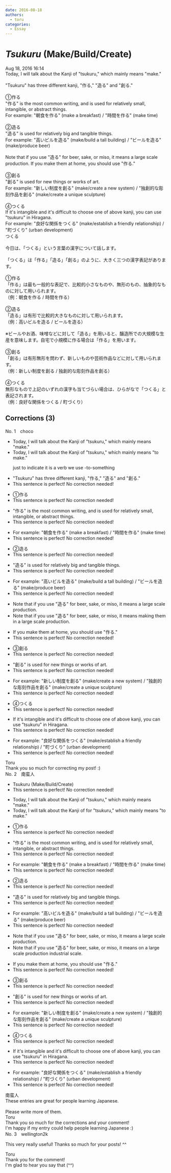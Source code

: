 ```yaml
---
date: 2016-08-18
authors:
  - toru
categories:
  - Essay
---
```


<h1 id="subject_show"><strong><em>Tsukuru</strong></em> (Make/Build/Create)</h1>
<div class="date">Aug 18, 2016 16:14</div>
<div id="post"><div id="body_show_ori">
Today, I will talk about the Kanji of "tsukuru," which mainly means "make."<br/><br/>"Tsukuru" has three different kanji, "作る," "造る" and "創る." <br/><br/>①作る<br/>"作る" is the most common writing, and is used for relatively small, intangible, or abstract things.<br/>For example: "朝食を作る" (make a breakfast) / "時間を作る" (make time)<br/><br/>②造る<br/>"造る" is used for relatively big and tangible things.<br/>For example: "高いビルを造る" (make/build a tall building) / "ビールを造る" (make/produce beer)<br/><br/>Note that if you use "造る" for beer, sake, or miso, it means a large scale production. If you make them at home, you should use "作る."<br/><br/>③創る<br/>"創る" is used for new things or works of art.<br/>For example: "新しい制度を創る" (make/create a new system) / "独創的な彫刻作品を創る" (make/create a unique sculpture)<br/><br/>④つくる<br/>If it's intangible and it's difficult to choose one of above kanji, you can use "tsukuru" in Hiragana.<br/>For example: "良好な関係をつくる" (make/establish a friendly relationship) / "町づくり" (urban development)
</div></div>

<!-- more -->

<div id="post_ja"><div id="body_show_mo">
つくる<br/><br/>今日は、「つくる」という言葉の漢字について話します。<br/><br/>「つくる」は「作る」「造る」「創る」のように、大きく三つの漢字表記があります。<br/><br/>①作る<br/>「作る」は最も一般的な表記で、比較的小さなものや、無形のもの、抽象的なものに対して用いられます。<br/>（例：朝食を作る / 時間を作る）<br/><br/>②造る<br/>「造る」は有形で比較的大きなものに対して用いられます。<br/>（例：高いビルを造る / ビールを造る）<br/><br/>※ビールやお酒、味噌などに対して「造る」を用いると、醸造所での大規模な生産を意味します。自宅で小規模に作る場合は「作る」を用います。<br/><br/>③創る<br/>「創る」は有形無形を問わず、新しいものや芸術作品などに対して用いられます。<br/>（例：新しい制度を創る / 独創的な彫刻作品を創る）<br/><br/>④つくる<br/>無形なもので上記のいずれの漢字も当てづらい場合は、ひらがなで「つくる」と表記されます。<br/>（例：良好な関係をつくる / 町づくり）
</div></div>

## Corrections (3)
<div id="block"><div class="first_name"> No. 1　<span class="just_name">choco</span></div><div id="block2">
<ul class="correction_field">
<li class="incorrect">Today, I will talk about the Kanji of "tsukuru," which mainly means "make."</li>
<li class="corrected correct">
Today, I will talk about the Kanji of "tsukuru," which mainly means "<span class="f_blue">to </span>make."
<p class="correction_comment">just to indicate it is a verb we use -to-something</p>
</li>
</ul>
<ul class="correction_field">
<li class="incorrect">"Tsukuru" has three different kanji, "作る," "造る" and "創る." </li>
<li class="corrected perfect">This sentence is perfect! No correction needed!</li>
</ul>
<ul class="correction_field">
<li class="incorrect">①作る</li>
<li class="corrected perfect">This sentence is perfect! No correction needed!</li>
</ul>
<ul class="correction_field">
<li class="incorrect">"作る" is the most common writing, and is used for relatively small, intangible, or abstract things.</li>
<li class="corrected perfect">This sentence is perfect! No correction needed!</li>
</ul>
<ul class="correction_field">
<li class="incorrect">For example: "朝食を作る" (make a breakfast) / "時間を作る" (make time)</li>
<li class="corrected perfect">This sentence is perfect! No correction needed!</li>
</ul>
<ul class="correction_field">
<li class="incorrect">②造る</li>
<li class="corrected perfect">This sentence is perfect! No correction needed!</li>
</ul>
<ul class="correction_field">
<li class="incorrect">"造る" is used for relatively big and tangible things.</li>
<li class="corrected perfect">This sentence is perfect! No correction needed!</li>
</ul>
<ul class="correction_field">
<li class="incorrect">For example: "高いビルを造る" (make/build a tall building) / "ビールを造る" (make/produce beer)</li>
<li class="corrected perfect">This sentence is perfect! No correction needed!</li>
</ul>
<ul class="correction_field">
<li class="incorrect">Note that if you use "造る" for beer, sake, or miso, it means a large scale production.</li>
<li class="corrected correct">
Note that if you use "造る" for beer, sake, or miso, it means <span class="f_blue">making them in </span>a large scale production.
</li>
</ul>
<ul class="correction_field">
<li class="incorrect">If you make them at home, you should use "作る."</li>
<li class="corrected perfect">This sentence is perfect! No correction needed!</li>
</ul>
<ul class="correction_field">
<li class="incorrect">③創る</li>
<li class="corrected perfect">This sentence is perfect! No correction needed!</li>
</ul>
<ul class="correction_field">
<li class="incorrect">"創る" is used for new things or works of art.</li>
<li class="corrected perfect">This sentence is perfect! No correction needed!</li>
</ul>
<ul class="correction_field">
<li class="incorrect">For example: "新しい制度を創る" (make/create a new system) / "独創的な彫刻作品を創る" (make/create a unique sculpture)</li>
<li class="corrected perfect">This sentence is perfect! No correction needed!</li>
</ul>
<ul class="correction_field">
<li class="incorrect">④つくる</li>
<li class="corrected perfect">This sentence is perfect! No correction needed!</li>
</ul>
<ul class="correction_field">
<li class="incorrect">If it's intangible and it's difficult to choose one of above kanji, you can use "tsukuru" in Hiragana.</li>
<li class="corrected perfect">This sentence is perfect! No correction needed!</li>
</ul>
<ul class="correction_field">
<li class="incorrect">For example: "良好な関係をつくる" (make/establish a friendly relationship) / "町づくり" (urban development)</li>
<li class="corrected perfect">This sentence is perfect! No correction needed!</li>
</ul>
</div><div class="name"><span class="just_name">Toru</span><br>
Thank you so much for correcting my post! :)
</div>
</div>
<div id="block"><div class="first_name"> No. 2　<span class="just_name">南蛮人</span></div><div id="block2">
<ul class="correction_field">
<li class="incorrect">Tsukuru (Make/Build/Create)</li>
<li class="corrected perfect">This sentence is perfect! No correction needed!</li>
</ul>
<ul class="correction_field">
<li class="incorrect">Today, I will talk about the Kanji of "tsukuru," which mainly means "make."</li>
<li class="corrected correct">
Today, I will talk about the Kanji <span class="sline"><span class="f_red">of</span></span> <span class="f_blue">for</span> "tsukuru," which mainly means "<span class="f_blue">to</span> make."
</li>
</ul>
<ul class="correction_field">
<li class="incorrect">①作る</li>
<li class="corrected perfect">This sentence is perfect! No correction needed!</li>
</ul>
<ul class="correction_field">
<li class="incorrect">"作る" is the most common writing, and is used for relatively small, intangible, or abstract things.</li>
<li class="corrected perfect">This sentence is perfect! No correction needed!</li>
</ul>
<ul class="correction_field">
<li class="incorrect">For example: "朝食を作る" (make a breakfast) / "時間を作る" (make time)</li>
<li class="corrected perfect">This sentence is perfect! No correction needed!</li>
</ul>
<ul class="correction_field">
<li class="incorrect">②造る</li>
<li class="corrected perfect">This sentence is perfect! No correction needed!</li>
</ul>
<ul class="correction_field">
<li class="incorrect">"造る" is used for relatively big and tangible things.</li>
<li class="corrected perfect">This sentence is perfect! No correction needed!</li>
</ul>
<ul class="correction_field">
<li class="incorrect">For example: "高いビルを造る" (make/build a tall building) / "ビールを造る" (make/produce beer)</li>
<li class="corrected perfect">This sentence is perfect! No correction needed!</li>
</ul>
<ul class="correction_field">
<li class="incorrect">Note that if you use "造る" for beer, sake, or miso, it means a large scale production.</li>
<li class="corrected correct">
Note that if you use "造る" for beer, sake, or miso, it means <span class="f_blue">on</span> a large <span class="sline"><span class="f_red">scale</span></span> <span class="f_red"><span class="sline">production</span></span> <span class="f_blue">industrial scale</span>.
</li>
</ul>
<ul class="correction_field">
<li class="incorrect">If you make them at home, you should use "作る."</li>
<li class="corrected perfect">This sentence is perfect! No correction needed!</li>
</ul>
<ul class="correction_field">
<li class="incorrect">③創る</li>
<li class="corrected perfect">This sentence is perfect! No correction needed!</li>
</ul>
<ul class="correction_field">
<li class="incorrect">"創る" is used for new things or works of art.</li>
<li class="corrected perfect">This sentence is perfect! No correction needed!</li>
</ul>
<ul class="correction_field">
<li class="incorrect">For example: "新しい制度を創る" (make/create a new system) / "独創的な彫刻作品を創る" (make/create a unique sculpture)</li>
<li class="corrected perfect">This sentence is perfect! No correction needed!</li>
</ul>
<ul class="correction_field">
<li class="incorrect">④つくる</li>
<li class="corrected perfect">This sentence is perfect! No correction needed!</li>
</ul>
<ul class="correction_field">
<li class="incorrect">If it's intangible and it's difficult to choose one of above kanji, you can use "tsukuru" in Hiragana.</li>
<li class="corrected perfect">This sentence is perfect! No correction needed!</li>
</ul>
<ul class="correction_field">
<li class="incorrect">For example: "良好な関係をつくる" (make/establish a friendly relationship) / "町づくり" (urban development)</li>
<li class="corrected perfect">This sentence is perfect! No correction needed!</li>
</ul>
</div><div class="name"><span class="just_name">南蛮人</span><br>
These entries are great for people learning Japanese.<br/><br/>Please write more of them.
</div>
<div class="name"><span class="just_name">Toru</span><br>
Thank you so much for the corrections and your comment!<br/>I'm happy if my entry could help people learning Japanese :)
</div>
</div>
<div id="block"><div class="first_name"> No. 3　<span class="just_name">wellington2k</span></div><div id="block2">
<p class="comment_small">
 This very really useful! Thanks so much for your posts! ^^
</p>

</div><div class="name"><span class="just_name">Toru</span><br>
Thank you for the comment!<br/>I'm glad to hear you say that (^^)
</div>
</div>
